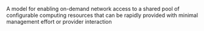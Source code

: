 A model for enabling on-demand network access to a shared pool of configurable computing resources that can be rapidly provided with minimal management effort or provider interaction